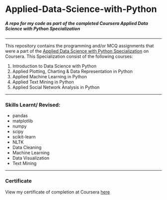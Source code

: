 # Applied-Data-Science-with-Python
<h5>A repo for my code as part of the completed Coursera Applied Data Science with Python Specialization</h5>

***
This repository contains the programming and/or MCQ assignments that were a part of the [Applied Data Science with Python Specialization](https://www.coursera.org/specializations/data-science-python?utm_source=gg&utm_medium=sem&utm_campaign=06-PythonforEverybody-IN&utm_content=06-PythonforEverybody-IN&campaignid=6495128536&adgroupid=114448091960&device=c&keyword=&matchtype=b&network=g&devicemodel=&adpostion=&creativeid=475025606310&hide_mobile_promo&gclid=Cj0KCQjwreT8BRDTARIsAJLI0KKz-tOXw8XgO3gqVVCi4TUxsZiJa8-A2yN3jlicKgMRgznYINsd5PsaAlluEALw_wcB)
on Coursera. This Specialization consist of the following courses:
1. Introduction to Data Science with Python
2. Applied Plotting, Charting & Data Representation in Python
3. Applied Machine Learning in Python
4. Applied Text Mining in Python
5. Applied Social Network Analysis in Python

***
### Skills Learnt/ Revised:
* pandas
* matplotlib
* numpy
* scipy
* scikit-learn
* NLTK
* Data Cleaning
* Machine Learning
* Data Visualization
* Text Mining

***
### Certificate
View my certificate of completion at Coursera [here](https://www.coursera.org/account/accomplishments/specialization/certificate/Z2YVGAYCHTKM)
